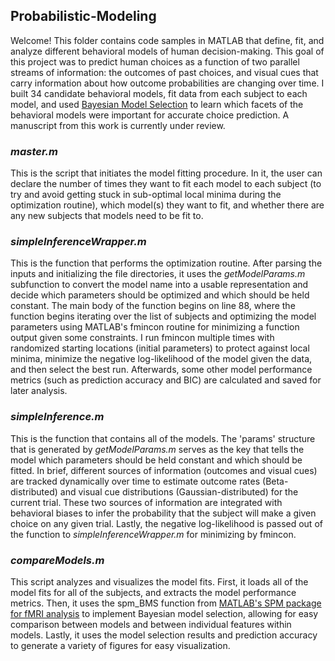 ## Probabilistic-Modeling

Welcome! This folder contains code samples in MATLAB that define, fit, and analyze different behavioral models of human decision-making. This goal of this project was to predict human choices as a function of two parallel streams of information: the outcomes of past choices, and visual cues that carry information about how outcome probabilities are changing over time. I built 34 candidate behavioral models, fit data from each subject to each model, and used [Bayesian Model Selection](https://www.ncbi.nlm.nih.gov/pubmed/19306932) to learn which facets of the behavioral models were important for accurate choice prediction. A manuscript from this work is currently under review.

### *master.m*
This is the script that initiates the model fitting procedure. In it, the user can declare the number of times they want to fit each model to each subject (to try and avoid getting stuck in sub-optimal local minima during the optimization routine), which model(s) they want to fit, and whether there are any new subjects that models need to be fit to.

### *simpleInferenceWrapper.m*
This is the function that performs the optimization routine. After parsing the inputs and initializing the file directories, it uses the *getModelParams.m* subfunction to convert the model name into a usable representation and decide which parameters should be optimized and which should be held constant. The main body of the function begins on line 88, where the function begins iterating over the list of subjects and optimizing the model parameters using MATLAB's fmincon routine for minimizing a function output given some constraints. I run fmincon multiple times with randomized starting locations (initial parameters) to protect against local minima, minimize the negative log-likelihood of the model given the data, and then select the best run. Afterwards, some other model performance metrics (such as prediction accuracy and BIC) are calculated and saved for later analysis.

### *simpleInference.m*
This is the function that contains all of the models. The 'params' structure that is generated by *getModelParams.m* serves as the key that tells the model which parameters should be held constant and which should be fitted. In brief, different sources of information (outcomes and visual cues) are tracked dynamically over time to estimate outcome rates (Beta-distributed) and visual cue distributions (Gaussian-distributed) for the current trial. These two sources of information are integrated with behavioral biases to infer the probability that the subject will make a given choice on any given trial. Lastly, the negative log-likelihood is passed out of the function to *simpleInferenceWrapper.m* for minimizing by fmincon.

### *compareModels.m*
This script analyzes and visualizes the model fits. First, it loads all of the model fits for all of the subjects, and extracts the model performance metrics. Then, it uses the spm_BMS function from [MATLAB's SPM package for fMRI analysis](http://www.fil.ion.ucl.ac.uk/spm/software/spm12/) to implement Bayesian model selection, allowing for easy comparison between models and between individual features within models. Lastly, it uses the model selection results and prediction accuracy to generate a variety of figures for easy visualization.